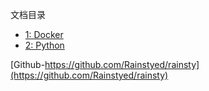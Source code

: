 文档目录


* [1: Docker](docker/README.MD)
* [2: Python](python/README.MD)


[Github-https://github.com/Rainstyed/rainsty](https://github.com/Rainstyed/rainsty)
